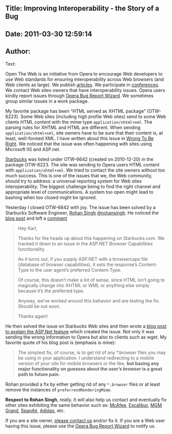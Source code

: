 Title: Improving Interoperability - the Story of a Bug
----
Date: 2011-03-30 12:59:14
----
Author: 
----
Text:

<p>Open The Web is an initiative from Opera to encourage Web developers to use Web standards for ensuring interoperability across Web browsers (and Web clients as large). We publish <a href="http://dev.opera.com/">articles</a>. We participate in <a href="http://my.opera.com/ODIN/blog/2011/03/24/opera-developer-relations-team-april-events">conferences</a>. We contact Web sites owners that have interoperability issues. Opera users kindly report issues through <a href="https://bugs.opera.com/wizard/">Opera Bug Report Wizard</a>. We sometimes group similar issues in a work package.</p>

<p>My favorite package has been &#8220;HTML served as XHTML package&#8221; (OTW-6223). Some Web sites (including high profile Web sites) send to some Web clients HTML content with the mime type <code>application/xhtml+xml</code>. The parsing rules for XHTML and HTML are different. When sending <code>application/xhtml+xml</code>, site owners have to be sure that their content is, at least, well-formed XML. I have written about this issue in <a href="http://my.opera.com/karlcow/blog/2011/03/03/wrong-to-be-right-with-xhtml">Wrong To Be Right</a>. We noticed that the issue was often happening with sites using Microsoft IIS and ASP.net.</p>

<p><a href="http://www.starbucks.com">Starbucks</a> was listed under OTW-6642 (created on 2010-12-20) in the package OTW-6223. The site was sending to Opera users HTML content with  <code>application/xhtml+xml</code>. We tried to contact the site owners without too much success. This is one of the issues that we, the Web community, should try to address: a universal reporting system for Web sites interoperability. The biggest challenge being to find the right channel and appropriate level of communications. A system too open might lead to bashing when too closed might be ignored. </p>

<p>Yesterday I closed OTW-6642 with joy. The issue has been solved by a Starbucks Software Engineer, <a href="http://www.rohanradio.com/">Rohan Singh</a> <a href="http://twitter.com/rohansingh">@rohansingh</a>. He noticed the <a href="http://my.opera.com/karlcow/blog/2011/03/03/wrong-to-be-right-with-xhtml">blog post</a> and left a <a href="http://my.opera.com/karlcow/blog/2011/03/03/wrong-to-be-right-with-xhtml#comment56718692">comment</a></p>

<blockquote>
  <p>Hey Karl, </p>

<p>Thanks for the heads up about this happening on Starbucks.com. We tracked it down to an issue in the ASP.NET Browser Capabilities functionality. </p>

<p>As it turns out, if you supply ASP.NET with a browsercaps file (database of browser capabilities), it sets the response&#8217;s Content-Type to the user agent&#8217;s preferred Content-Type. </p>

<p>Of course, this doesn&#8217;t make a lot of sense, since HTML isn&#8217;t going to magically change into XHTML or WML or anything else simply because it&#8217;s the preferred type. </p>

<p>Anyway, we&#8217;ve worked around this behavior and are testing the fix. Should be out soon. </p>

<p>Thanks again!</p>
</blockquote>

<p>He then solved the issue on Starbucks Web sites and then wrote a <a href="http://www.rohanradio.com/getting-aspnet-to-play-nice-with-opera-wget">blog post to explain the ASP.Net feature</a> which created the issue. Not only it was sending the wrong information to Opera but also to clients such as wget. My favorite quote of his blog post is (emphasis is mine):</p>

<blockquote>
  <p>The simplest fix, of course, is to get rid of any *.browser files you may be using in your application. I understand redirecting to a mobile version of your site for mobile browsers or the like, <strong>but basing any major functionality on guesses about the user&#8217;s browser is a great path to future pain.</strong></p>
</blockquote>

<p>Rohan provided a fix by either getting rid of any  <code>*.browser</code> files or at least remove the instances of <code>preferrendRenderingMime</code>.</p>

<p><strong>Respect to Rohan Singh</strong>, really. It will also help us contact and eventually fix other sites exhibiting the same behavior such as: <a href="http://home.mcafee.com/Root/stdLandingPage.aspx">McAfee</a>, <a href="http://www.excalibur.com">Excalibur</a>, <a href="http://www.mgmgrand.com/">MGM Grand</a>, <a href="http://www.spanair.com/web/">SpanAir</a>, <a href="http://www.adidas.com/us/micoach/">Adidas</a>, etc.</p>

<p>If you are a site owner, <a href="http://twitter.com/odevrel">please contact us</a> and/or fix it. 
If you are a Web user having this issue, please use the <a href="https://bugs.opera.com/wizard/">Opera Bug Report Wizard</a> to notify us.</p>

